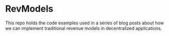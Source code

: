 # RevModels
This repo holds the code examples used in a series of blog posts about how we can implement traditional revenue models in decentralized applications. 
